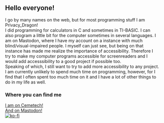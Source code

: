 ## Hello everyone!

I go by many names on the web, but for most programming stuff I am Privacy_Dragon! <br>
I did programming for calculators in C and sometimes in TI-BASIC. I can also program a little bit for the computer sometimes in several languages. I am on Mastodon, where I have my account on a instance with much blind/visual-impaired people. I myself can just see, but being on that instance has made me realize the importance of accessibility. Therefore I try to make my computer programs accessible for screenreaders and I would add accesssibility to a good project if possible too. <br>
Speaking of which, I still want to try to add more accessibility to any project.<br>
I am currently unlikely to spend much time on programming, however, for I find that I often spent too much time on it and I have a lot of other things to do in my life as well.

### Where you can find me
[I am on Cemetech!](https://ceme.tech/u32150) <br>
[And on Mastodon!](https://dragonscave.space/@StoryDragon) <br>
[![ko-fi](https://ko-fi.com/img/githubbutton_sm.svg)](https://ko-fi.com/E1E5H8XR7)
